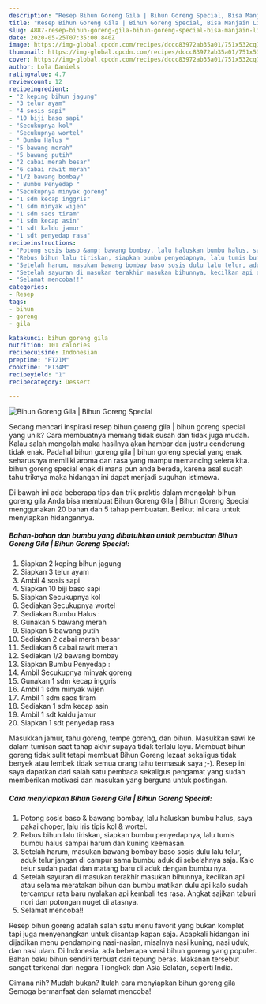 ```yaml
---
description: "Resep Bihun Goreng Gila | Bihun Goreng Special, Bisa Manjain Lidah"
title: "Resep Bihun Goreng Gila | Bihun Goreng Special, Bisa Manjain Lidah"
slug: 4887-resep-bihun-goreng-gila-bihun-goreng-special-bisa-manjain-lidah
date: 2020-05-25T07:35:00.840Z
image: https://img-global.cpcdn.com/recipes/dccc83972ab35a01/751x532cq70/bihun-goreng-gila-bihun-goreng-special-foto-resep-utama.jpg
thumbnail: https://img-global.cpcdn.com/recipes/dccc83972ab35a01/751x532cq70/bihun-goreng-gila-bihun-goreng-special-foto-resep-utama.jpg
cover: https://img-global.cpcdn.com/recipes/dccc83972ab35a01/751x532cq70/bihun-goreng-gila-bihun-goreng-special-foto-resep-utama.jpg
author: Lola Daniels
ratingvalue: 4.7
reviewcount: 12
recipeingredient:
- "2 keping bihun jagung"
- "3 telur ayam"
- "4 sosis sapi"
- "10 biji baso sapi"
- "Secukupnya kol"
- "Secukupnya wortel"
- " Bumbu Halus "
- "5 bawang merah"
- "5 bawang putih"
- "2 cabai merah besar"
- "6 cabai rawit merah"
- "1/2 bawang bombay"
- " Bumbu Penyedap "
- "Secukupnya minyak goreng"
- "1 sdm kecap inggris"
- "1 sdm minyak wijen"
- "1 sdm saos tiram"
- "1 sdm kecap asin"
- "1 sdt kaldu jamur"
- "1 sdt penyedap rasa"
recipeinstructions:
- "Potong sosis baso &amp; bawang bombay, lalu haluskan bumbu halus, saya pakai choper, lalu iris tipis kol &amp; wortel."
- "Rebus bihun lalu tiriskan, siapkan bumbu penyedapnya, lalu tumis bumbu halus sampai harum dan kuning keemasan."
- "Setelah harum, masukan bawang bombay baso sosis dulu lalu telur, aduk telur jangan di campur sama bumbu aduk di sebelahnya saja. Kalo telur sudah padat dan matang baru di aduk dengan bumbu nya."
- "Setelah sayuran di masukan terakhir masukan bihunnya, kecilkan api atau selama meratakan bihun dan bumbu matikan dulu api kalo sudah tercampur rata baru nyalakan api kembali tes rasa. Angkat sajikan taburi nori dan potongan nuget di atasnya."
- "Selamat mencoba!!"
categories:
- Resep
tags:
- bihun
- goreng
- gila

katakunci: bihun goreng gila 
nutrition: 101 calories
recipecuisine: Indonesian
preptime: "PT21M"
cooktime: "PT34M"
recipeyield: "1"
recipecategory: Dessert

---
```



![Bihun Goreng Gila | Bihun Goreng Special](https://img-global.cpcdn.com/recipes/dccc83972ab35a01/751x532cq70/bihun-goreng-gila-bihun-goreng-special-foto-resep-utama.jpg)

Sedang mencari inspirasi resep bihun goreng gila | bihun goreng special yang unik? Cara membuatnya memang tidak susah dan tidak juga mudah. Kalau salah mengolah maka hasilnya akan hambar dan justru cenderung tidak enak. Padahal bihun goreng gila | bihun goreng special yang enak seharusnya memiliki aroma dan rasa yang mampu memancing selera kita.
 bihun goreng special enak di mana pun anda berada, karena asal sudah tahu triknya maka hidangan ini dapat menjadi suguhan istimewa.


Di bawah ini ada beberapa tips dan trik praktis dalam mengolah bihun goreng gila  Anda bisa membuat Bihun Goreng Gila | Bihun Goreng Special menggunakan 20 bahan dan 5 tahap pembuatan. Berikut ini cara untuk menyiapkan hidangannya.

<!--inarticleads1-->

##### Bahan-bahan dan bumbu yang dibutuhkan untuk pembuatan Bihun Goreng Gila | Bihun Goreng Special:

1. Siapkan 2 keping bihun jagung
1. Siapkan 3 telur ayam
1. Ambil 4 sosis sapi
1. Siapkan 10 biji baso sapi
1. Siapkan Secukupnya kol
1. Sediakan Secukupnya wortel
1. Sediakan  Bumbu Halus :
1. Gunakan 5 bawang merah
1. Siapkan 5 bawang putih
1. Sediakan 2 cabai merah besar
1. Sediakan 6 cabai rawit merah
1. Sediakan 1/2 bawang bombay
1. Siapkan  Bumbu Penyedap :
1. Ambil Secukupnya minyak goreng
1. Gunakan 1 sdm kecap inggris
1. Ambil 1 sdm minyak wijen
1. Ambil 1 sdm saos tiram
1. Sediakan 1 sdm kecap asin
1. Ambil 1 sdt kaldu jamur
1. Siapkan 1 sdt penyedap rasa


Masukkan jamur, tahu goreng, tempe goreng, dan bihun. Masukkan sawi ke dalam tumisan saat tahap akhir supaya tidak terlalu layu. Membuat bihun goreng tidak sulit tetapi membuat Bihun Goreng lezaat sekaligus tidak benyek atau lembek tidak semua orang tahu termasuk saya ;-). Resep ini saya dapatkan dari salah satu pembaca sekaligus pengamat yang sudah memberikan motivasi dan masukan yang berguna untuk postingan. 

<!--inarticleads2-->

##### Cara menyiapkan Bihun Goreng Gila | Bihun Goreng Special:

1. Potong sosis baso &amp; bawang bombay, lalu haluskan bumbu halus, saya pakai choper, lalu iris tipis kol &amp; wortel.
1. Rebus bihun lalu tiriskan, siapkan bumbu penyedapnya, lalu tumis bumbu halus sampai harum dan kuning keemasan.
1. Setelah harum, masukan bawang bombay baso sosis dulu lalu telur, aduk telur jangan di campur sama bumbu aduk di sebelahnya saja. Kalo telur sudah padat dan matang baru di aduk dengan bumbu nya.
1. Setelah sayuran di masukan terakhir masukan bihunnya, kecilkan api atau selama meratakan bihun dan bumbu matikan dulu api kalo sudah tercampur rata baru nyalakan api kembali tes rasa. Angkat sajikan taburi nori dan potongan nuget di atasnya.
1. Selamat mencoba!!


Resep bihun goreng adalah salah satu menu favorit yang bukan komplet tapi juga menyenangkan untuk disantap kapan saja. Acapkali hidangan ini dijadikan menu pendamping nasi-nasian, misalnya nasi kuning, nasi uduk, dan nasi ulam. Di Indonesia, ada beberapa versi bihun goreng yang populer. Bahan baku bihun sendiri terbuat dari tepung beras. Makanan tersebut sangat terkenal dari negara Tiongkok dan Asia Selatan, seperti India. 

Gimana nih? Mudah bukan? Itulah cara menyiapkan bihun goreng gila  Semoga bermanfaat dan selamat mencoba!
